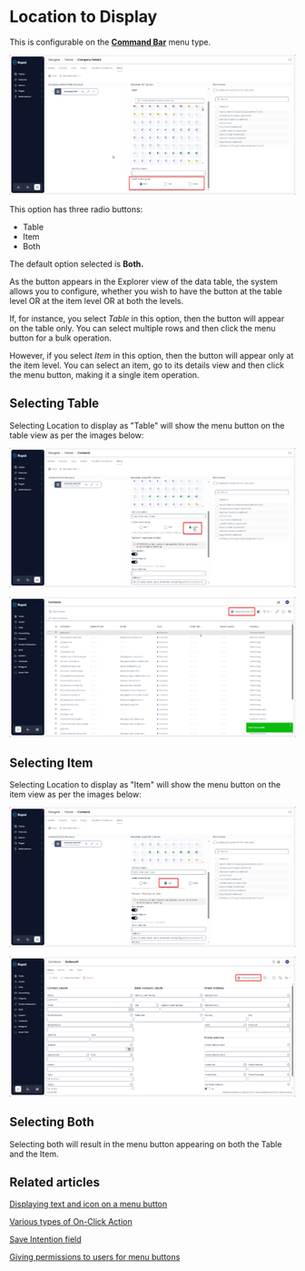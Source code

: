 # Location to Display

This is configurable on the **[Command Bar](</docs/Rapid/3-User Manual/glossary/glossary.md#command-bar>)** menu type.

![Location to Display config location](<Location to Display configuration location.png>)

This option has three radio buttons:

- Table
- Item
- Both

The default option selected is **Both.**

As the button appears in the Explorer view of the data table, the system allows you to configure, whether you wish to have the button at the table level OR at the item level OR at both the levels.

If, for instance, you select *Table* in this option, then the button will appear on the table only. You can select multiple rows and then click the menu button for a bulk operation.

However, if you select *Item* in this option, then the button will appear only at the item level. You can select an item, go to its details view and then click the menu button, making it a single item operation.

## Selecting Table

Selecting Location to display as "Table" will show the menu button on the table view as per the images below:

![Table location choice](<Table Location Choice.png>)

![Menu appearing on Table](<Menu Appearing on Table.png>)

## Selecting Item

Selecting Location to display as "Item" will show the menu button on the item view as per the images below:

![Item location choice](<Item Location Choice.png>)

![Menu appearing on item](<Menu Appearing on Item.png>)

## Selecting Both

Selecting both will result in the menu button appearing on both the Table and the Item.

## Related articles

[Displaying text and icon on a menu button ](/docs/Rapid/4-Keyper%20Manual/2-Designer/3-Menus/3-menu-button-configuration/how-to-create-new-menu-item/how-to-create-new-menu-item.md "How to set display text and icon for a menu item?")

[Various types of On-Click Action](/docs/Rapid/4-Keyper%20Manual/2-Designer/3-Menus/3-Menus.md "How to set On-Click Action for a menu item?")

[Save Intention field](/docs/Rapid/4-Keyper%20Manual/2-Designer/3-Menus/3-menu-button-configuration/what-is-save-intention-in-a-menu/what-is-save-intention-in-a-menu.md "What is Save Intention option in a Menu setup?")

[Giving permissions to users for menu buttons](/docs/Rapid/4-Keyper%20Manual/2-Designer/3-Menus/3-menu-button-configuration/how-to-set-permission-on-a-menu/how-to-set-permission-on-a-menu.md "How to set Permissions for a Menu button?")
